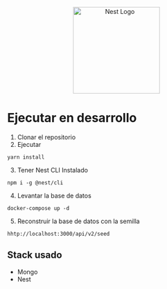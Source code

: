 <p align="center">
  <a href="http://nestjs.com/" target="blank"><img src="https://nestjs.com/img/logo-small.svg" width="200" alt="Nest Logo" /></a>
</p>

# Ejecutar en desarrollo 

1. Clonar  el repositorio 
2. Ejecutar

```
yarn install
```

3. Tener Nest CLI Instalado
```
npm i -g @nest/cli
```

4. Levantar la base de datos 
```
docker-compose up -d
```

5. Reconstruir  la base de datos con la semilla 
```
hhtp://localhost:3000/api/v2/seed
```

## Stack usado
* Mongo
* Nest